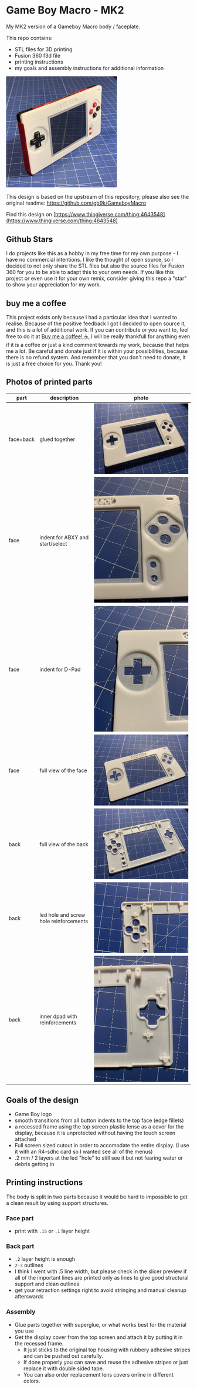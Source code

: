 # Game Boy Macro - MK2
My MK2 version of a Gameboy Macro body / faceplate. 

This repo contains:
- STL files for 3D printing
- Fusion 360 f3d file
- printing instructions
- my goals and assembly instructions for additional information

<img src="img/variant_gameboy_logo/final-product.jpeg" style="max-width:60%;"></img>

This design is based on the upstream of this repository, please also see the original readme:
https://github.com/gb9k/GameboyMacro

Find this design on [https://www.thingiverse.com/thing:4643548](https://www.thingiverse.com/thing:4643548)

## Github Stars
I do projects like this as a hobby in my free time for my own purpose - I have no commercial intentions.
I like the thought of open source, so I decided to not only share the STL files but also the source files for Fusion 360 for you to be able to adapt this to your own needs. 
If you like this project or even use it for your own remix, consider giving this repo a "star" to show your appreciation for my work. 

## buy me a coffee
This project exists only because I had a particular idea that I wanted to realise. Because of the positive feedback I got I decided to open source it, and this is a lot of additional work. 
If you can contribute or you want to, feel free to do it at [Buy me a coffee! ☕](https://buymeacoff.ee/harryurban), I will be really thankfull for anything even if it is a coffee or just a kind comment towards my work, because that helps me a lot.
Be careful and donate just if it is within your possibilities, because there is no refund system.
And remember that you don't need to donate, it is just a free choice for you.
Thank you!

## Photos of printed parts
| part      | description                            | photo                                  |
|-----------|----------------------------------------|----------------------------------------|
| face+back | glued together                         | ![](img/variant_gameboy_logo/face_complete.jpeg)       |
| face      | indent for ABXY and start/select       | ![](img/variant_gameboy_logo/face_button_indents.jpeg) |
| face      | indent for D-Pad                       | ![](img/variant_gameboy_logo/face_dpad.jpeg)           |
| face      | full view of the face                  | ![](img/variant_gameboy_logo/face_full.jpeg)           |
| back      | full view of the back                  | ![](img/variant_gameboy_logo/inner_full.jpeg)          |
| back      | led hole and screw hole reinforcements | ![](img/variant_gameboy_logo/inner_top_left.jpeg)      |
| back      | inner dpad with reinforcements                 | ![](img/variant_gameboy_logo/inner-dpad.jpeg)          |


## Goals of the design
- Game Boy logo
- smooth transitions from all button indents to the top face (edge fillets)
- a recessed frame using the top screen plastic lense as a cover for the display, because it is unprotected without having the touch screen attached
- Full screen sized cutout in order to accomodate the entire display. (I use it with an R4-sdhc card so I wanted see all of the menus)
- .2 mm / 2 layers at the led "hole" to still see it but not fearing water or debris getting in

## Printing instructions
The body is split in two parts because it would be hard to impossible to get a clean result by using support structures.

### Face part
- print with `.15` or `.1` layer height

### Back part
- `.2` layer height is enough
- `2-3` outlines 
- I think I went with .5 line width, but please check in the slicer preview if all of the important lines are printed only as lines to give good structural support and clean outlines
- get your retraction settings right to avoid stringing and manual cleanup afterswards

### Assembly
- Glue parts together with superglue, or what works best for the material you use
- Get the display cover from the top screen and attach it by putting it in the recessed frame. 
  - It just sticks to the original top housing with rubbery adhesive stripes and can be pushed out carefully. 
  - If done properly you can save and reuse the adhesive stripes or just replace it with double sided tape.
  - You can also order replacement lens covers online in different colors. 
